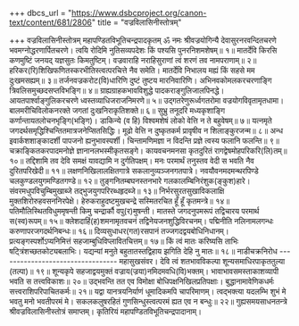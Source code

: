 +++
dbcs_url = "https://www.dsbcproject.org/canon-text/content/681/2806"
title = "वज्रविलासिनीस्तोत्रम्"

+++
वज्रविलासिनीस्तोत्रम्
महापण्डितविभूतिचन्द्रपादकृतम्
ॐ नमः श्रीवज्रयोगिन्यै
देवासुरनरवन्दितचरणे भवमग्नोद्धरणार्पितचरणे। 
त्वयि रोदिमि नुतिसव्यपदेशः किं पश्यसि पुनरनिशमशेषम्॥ १॥
मातर्देवि किरसि कणमुष्टिं जनयद् यज्ञसुतः किमतुष्टिम्। 
वज्रवाराहि नराहिसुराणां त्वं शरणं तव नामपराणाम्॥ २॥
हरिकर(रि)शिखिफणितस्करभीतिस्त्वत्परचित्ते नैव समेति। 
मातर्देवि निभालय मह्यं किं सहसे मम दुःखमसह्यम्॥ ३॥
तर्जनवज्रकरोट(वि)धारिणि दुष्टं तुष्टय मारनिवारिणि। 
अभिनवकोमलकरचरणाङ्गि त्रिवलिसमुच्छदसप्तविभङ्गि॥ ४॥
ग्राह्यग्राहकभावविशुद्धे पादकराङ्गुलिजालपिनद्धे। 
आयतपार्श्वाङ्गुलिकरचरणे ध्वस्तव्याधिजराजनिमरणे॥ ५॥
उद्गतरेणुरूर्ध्वगतरोमा वज्रयोगविवृतामृतधामा। 
बालमरीचिविलोकनरक्ते जगतां दुःखनिराकृतिशक्ते॥ ६॥
सुभ्रु तनूदरि मध्यकृशाङ्‍गि कर्णान्तायतलोचनभृङ्‍गि(भङ्गि)। 
डाकिन्ये (व हि) विश्वमशेषं लोको वेत्ति न ते बहुवेषम्॥ ७॥
यत्नमृते जगदर्थसमृद्धिश्चिन्तितमात्रजनेप्सितसिद्धिः।
मूढो वेत्ति न दुष्कृतकर्म प्रावृषीव न शिलाङ्कुरजन्म॥ ८॥
अन्ध इवार्कशशाङ्कादर्शी पापजनो ह्यनुभावस्पर्शी। 
चिन्तामणिमज्ञा न विदन्ति प्रज्ञे त्वस्य फलानि फलन्ति॥ ९॥
चक्राङ्कितकरपादमनोज्ञे ज्ञानानलभस्मीकृतसङ्गे। 
कायवचनमनसा कृतदुरितं रागद्वेषमोहपरिकरि(लि)तम्॥ १०॥
तद्दिशामि तव देवि समक्षं यावद्यामि न दुर्गतिपक्षम्। 
मनः परमार्थं तनुस्तव वेदी स भवति नैव दुरितपरिखेदी॥ ११॥
लक्षणनिखिलालक्षितगात्रे सकलानुव्यञ्जनगतपात्रे। 
नवयौवनमदमन्थरपिण्डे चलकुण्डलयुगमण्डितगण्डे॥ १२॥
तुङ्गनितम्बघनस्तनभारे गलकालम्बिनिरंशुक(ङ्कुश)हारे। 
संवरमधुपविचुम्बिमुखाब्जे तद्भुजयुगपरिरब्धहृदब्जे॥ १३॥
निर्भरसुरतसुखाविकलाक्षि मुक्तशिरोरुहवसननिरपेक्षे। 
हेरुकराहुदष्टमुखचन्द्रे सस्मितरचित हूँ हूँ कृतमन्त्रे॥ १४॥
पतिमौलिस्थितविधुममृषन्ती किमु चन्द्रार्कौ वपु(र)मुषन्ती। 
मातस्ते जगदनुपमरूपं तद्विचारय परमार्थ स(स्व)रूपम्॥ १५॥
क्लेशदाहिं(ह)शमनामृतवचनं तद्विनेयजनशुद्धिविरचनम्। 
पद्मिनीति नलिनामलगन्धः करुणापरजगदर्थनिबन्धः॥ १६॥
दिव्यसुधाधर(गत)रसपानं तज्जगदद्वयबोधिनिधानम्। 
प्रत्यङ्गस्पर्शोऽप्यनिमित्तं सहजाम्बुधिविप्लावितचित्तम्॥ १७॥
किं त्वं मातः करिष्यसि ताभिः षट्‍त्रिंशच्छतकोट्यबलाभिः। 
यद्यन्यां मनुते बहुतातस्तद्विहाय झगिति देहि नु मातः॥ १८॥
नाडीचक्रनिरोध --------------------------------- महासुखसंवर। 
देवि त्वं शतभावविकल्पा शून्यसमाधिरपाकृततुल्या (तल्पा)॥ १९॥
शून्यकृपे सहजाद्वयमुक्तं वज्राय(ज्रया)नमिदमवधि(वि)भक्तम्। 
भावाभावसमस्ताकाशव्यापी भवति स तत्त्वविकाशः॥ २०॥
उद्भवन्ति तत एव विमोक्षा बोधिपक्षनिखिलप्रतिपक्षाः। 
बुद्धानामावेणिकधर्मः सत्त्वराशिपरिपाचितकर्मः॥ २१॥
यद्वा यानत्रयनिर्याणं धूमादिकमपि चापरिमाणम्। 
त्वद्भक्त्या यदलम्भि शुभं मे भवतु मनो भवतीपरमं मे। 
सकलकलुषरहितं गुणसिन्धुस्त्वत्परमं ह्यत एव न बन्धुः॥ २२॥
गुह्यसमयसाधनतन्त्रे श्रीवज्रविलासिनीस्तोत्रं समाप्तम्।
कृतिरियं महापण्डितविभूतिचन्द्रपादानाम्।
